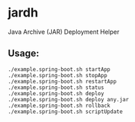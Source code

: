 jardh
=====
Java Archive (JAR) Deployment Helper

Usage:
------
```
./example.spring-boot.sh startApp
./example.spring-boot.sh stopApp
./example.spring-boot.sh restartApp
./example.spring-boot.sh status
./example.spring-boot.sh deploy
./example.spring-boot.sh deploy any.jar
./example.spring-boot.sh rollback
./example.spring-boot.sh scriptUpdate
```
